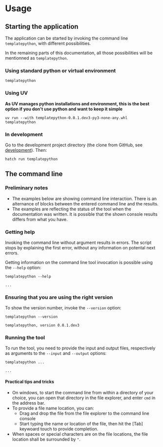 # Usage

## Starting the application

The application can be started by invoking the command line `templatepython`, with
different possibilities.

In the remaining parts of this documentation, all those possibilities
will be mentionned as `templatepython`.

### Using standard python or virtual environment

```text
templatepython
```

### Using UV

**As UV manages python installations and environment, this is the best option
if you don't use python and want to keep it simple**

```text
uv run --with templatepython-0.0.1.dev3-py3-none-any.whl templatepython
```

### In development

Go to the development project directory (the clone from GitHub, see
[development](development.md)). Then:

```text
hatch run templatepython
```

## The command line

### Preliminary notes

- The examples below are showing command line interaction. There is an
  alternance of blocks between the entered command line and the results.
- The examples are reflecting the status of the tool when the documentation was
  written. It is possible that the shown console results differs from what you
  have.

### Getting help

Invoking the command line without argument results in errors. The script stops
by explaining the first error, without any information on potental next errors.

Getting information on the command line tool invocation is possible using the
`--help` option:
```text
templatepython --help
```
```text
...
```

### Ensuring that you are using the right version

To show the version number, invoke the `--version` option:

```text
templatepython --version
```
```text
templatepython, version 0.0.1.dev3
```

### Running the tool

To run the tool, you need to provide the input and output files, respectively
as arguments to the `--input` and `--output` options:

```text
templatepython ...
```
```text
...
```

#### Practical tips and tricks

- On windows, to start the command line from within a directory of your choice,
  you can open that directory in the file explorer, and enter `cmd` in the
  address bar.
- To provide a file name location, you can:
  - Drag and drop the file from the file explorer to the command line console
  - Start typing the name or location of the file, then hit the [Tab] keywoard
    touch to provide completion.
- When spaces or special characters are on the file locations, the file
  location shall be surrounded by `"`.
